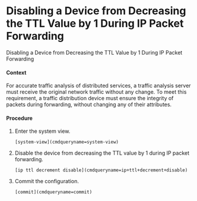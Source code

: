 Disabling a Device from Decreasing the TTL Value by 1 During IP Packet Forwarding
=================================================================================

Disabling a Device from Decreasing the TTL Value by 1 During IP Packet Forwarding

#### Context

For accurate traffic analysis of distributed services, a traffic analysis server must receive the original network traffic without any change. To meet this requirement, a traffic distribution device must ensure the integrity of packets during forwarding, without changing any of their attributes.


#### Procedure

1. Enter the system view.
   
   
   ```
   [system-view](cmdqueryname=system-view)
   ```
2. Disable the device from decreasing the TTL value by 1 during IP packet forwarding.
   
   
   ```
   [ip ttl decrement disable](cmdqueryname=ip+ttl+decrement+disable)
   ```
3. Commit the configuration.
   
   
   ```
   [commit](cmdqueryname=commit)
   ```